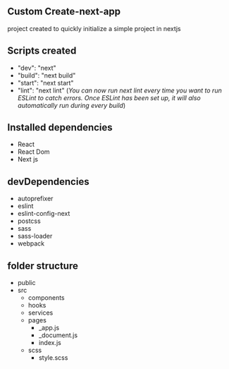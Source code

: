 ## Custom Create-next-app

project created to quickly initialize a simple project in nextjs

## Scripts created

- "dev": "next"
- "build": "next build"
- "start": "next start"
- "lint": "next lint" (*You can now run next lint every time you want to run ESLint to catch errors. Once ESLint has been set up, it will also automatically run during every build*)

## Installed dependencies

- React
- React Dom
- Next js

## devDependencies

- autoprefixer
- eslint
- eslint-config-next
- postcss
- sass
- sass-loader
- webpack

## folder structure

- public
- src
     - components
     - hooks
     - services
     - pages
          -  _app.js
          -  _document.js
          -  index.js
     - scss
          - style.scss

    